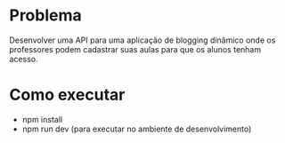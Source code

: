 # Problema

Desenvolver uma API para uma aplicação de blogging dinâmico onde os professores podem cadastrar suas aulas para que os alunos tenham acesso.

# Como executar
- npm install
- npm run dev (para executar no ambiente de desenvolvimento)

